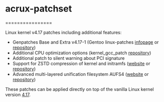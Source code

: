 # acrux-patchset
================

Linux kernel v4.17 patches including additional features:

- Genpatches Base and Extra v4.17-1 (Gentoo linux-patches [infopage](http://dev.gentoo.org/~mpagano/genpatches/) or [repository](https://gitweb.gentoo.org/proj/linux-patches.git))
- Additional CPU optimization options (kernel_gcc_patch [repository](https://github.com/graysky2/kernel_gcc_patch))
- Additional patch to silent warning about PCI signature
- Support for ZSTD compression of kernel and initramfs ([website](http://facebook.github.io/zstd/) or [repository](https://github.com/facebook/zstd))
- Advanced multi-layered unification filesystem AUFS4 ([website](http://aufs.sourceforge.net/) or [repository](https://github.com/sfjro/aufs4-standalone))

These patches can be applied directly on top of the vanilla Linux kernel version [4.17](https://cdn.kernel.org/pub/linux/kernel/v4.x/linux-4.17.tar.xz).
